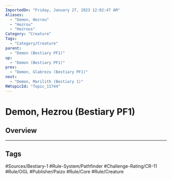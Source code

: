 ```yaml
---
ImportedOn: "Friday, January 27, 2023 12:02:47 AM"
Aliases:
  - "Demon, Hezrou"
  - "Hezrou"
  - "Hezrous"
Category: "Creature"
Tags:
  - "Category/Creature"
parent:
  - "Demon (Bestiary PF1)"
up:
  - "Demon (Bestiary PF1)"
prev:
  - "Demon, Glabrezu (Bestiary PF1)"
next:
  - "Demon, Marilith (Bestiary 1)"
RWtopicId: "Topic_11744"
---
```

# Demon, Hezrou (Bestiary PF1)
## Overview

---
## Tags
#Sources/Bestiary-1 #Rule-System/Pathfinder #Challenge-Rating/CR-11 #Rule/OGL #Publisher/Paizo #Rule/Core #Rule/Creature

